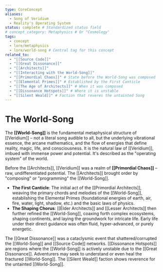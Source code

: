 ```yaml
---
type: CoreConcept
aliases:
  - Song of Veridium
  - Reality's Operating System
status: complete # Standardized status field
# concept_category: Metaphysics # Or "Cosmology"
tags:
  - concept
  - lore/metaphysics
  - lore/world-song # Central tag for this concept
related_to:
  - "[[Source Code]]"
  - "[[Great Dissonance]]"
  - "[[Architects]]"
  - "[[Interacting with the World-Song]]"
  - "[[Primordial Chaos]]" # State before the World-Song was composed
  - "[[Elemental Primes]]" # Established by the First Canticle
  - "[[The Age of Architects]]" # When it was composed
  - "[[Dissonance Hotspots]]" # Where it is unstable
  - "[[Silent Weald]]" # Faction that reveres the untainted Song
---
```

# The World-Song

The **[[World-Song]]** is the fundamental metaphysical structure of [[Veridium]] – not a literal song audible to all, but the underlying vibrational essence, the arcane mathematics, and the flow of energies that define reality, magic, life, and consciousness. It is the natural law of [[Veridium]], imbued with immense power and potential. It's described as the "operating system" of the world.

Before the [[Architects]], [[Veridium]] was a realm of **[[Primordial Chaos]]** – raw, undifferentiated potential. The [[Architects]] brought order by "composing" or "programming" the [[World-Song]].

* **The First Canticle**: The initial act of the [[Primordial Architects]], weaving the primary chords and melodies of the [[World-Song]], establishing the Elemental Primes (foundational energies of earth, air, fire, water, light, shadow, etc.) and the basic laws of physics.
* **The Shaping Chorus**: [[Elder Architects]] and [[Lesser Architects]] then further refined the [[World-Song]], coaxing forth complex ecosystems, shaping continents, and laying the groundwork for intricate life. Early life under their direct guidance was often fluid, hyper-advanced, or purely energetic.

The [[Great Dissonance]] was a cataclysmic event that shattered/corrupted the [[World-Song]] and [[Source Code]] networks. [[Dissonance Hotspots]] are regions where the [[World-Song]] is actively unstable due to the [[Great Dissonance]]. Adventurers may seek to understand or even heal the fractured [[World-Song]]. The [[Silent Weald]] faction shows reverence for the untainted [[World-Song]].